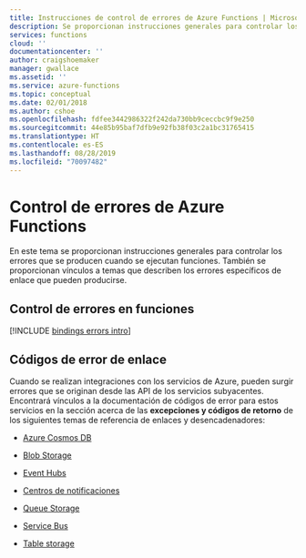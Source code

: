 ```yaml
---
title: Instrucciones de control de errores de Azure Functions | Microsoft Docs
description: Se proporcionan instrucciones generales para controlar los errores que se producen cuando se ejecutan funciones, y vínculos a temas de errores específicos de enlace.
services: functions
cloud: ''
documentationcenter: ''
author: craigshoemaker
manager: gwallace
ms.assetid: ''
ms.service: azure-functions
ms.topic: conceptual
ms.date: 02/01/2018
ms.author: cshoe
ms.openlocfilehash: fdfee3442986322f242da730bb9ceccbc9f9e250
ms.sourcegitcommit: 44e85b95baf7dfb9e92fb38f03c2a1bc31765415
ms.translationtype: HT
ms.contentlocale: es-ES
ms.lasthandoff: 08/28/2019
ms.locfileid: "70097482"
---
```

# <a name="azure-functions-error-handling"></a>Control de errores de Azure Functions

En este tema se proporcionan instrucciones generales para controlar los errores que se producen cuando se ejecutan funciones. También se proporcionan vínculos a temas que describen los errores específicos de enlace que pueden producirse. 

## <a name="handling-errors-in-functions"></a>Control de errores en funciones
[!INCLUDE [bindings errors intro](../../includes/functions-bindings-errors-intro.md)]

 
## <a name="binding-error-codes"></a>Códigos de error de enlace

Cuando se realizan integraciones con los servicios de Azure, pueden surgir errores que se originan desde las API de los servicios subyacentes. Encontrará vínculos a la documentación de códigos de error para estos servicios en la sección acerca de las **excepciones y códigos de retorno** de los siguientes temas de referencia de enlaces y desencadenadores:

+ [Azure Cosmos DB](functions-bindings-cosmosdb.md#exceptions-and-return-codes)

+ [Blob Storage](functions-bindings-storage-blob.md#exceptions-and-return-codes)

+ [Event Hubs](functions-bindings-event-hubs.md#exceptions-and-return-codes)

+ [Centros de notificaciones](functions-bindings-notification-hubs.md#exceptions-and-return-codes)

+ [Queue Storage](functions-bindings-storage-queue.md#exceptions-and-return-codes)

+ [Service Bus](functions-bindings-service-bus.md#exceptions-and-return-codes)

+ [Table storage](functions-bindings-storage-table.md#exceptions-and-return-codes)
